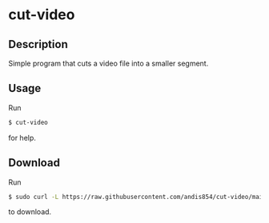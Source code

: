 # cut-video
## Description
Simple program that cuts a video file into a smaller segment.
## Usage
Run 
```bash
$ cut-video
```
for help.
## Download
Run
```bash
$ sudo curl -L https://raw.githubusercontent.com/andis854/cut-video/main/cut-video -o /usr/local/bin/
```
to download.
